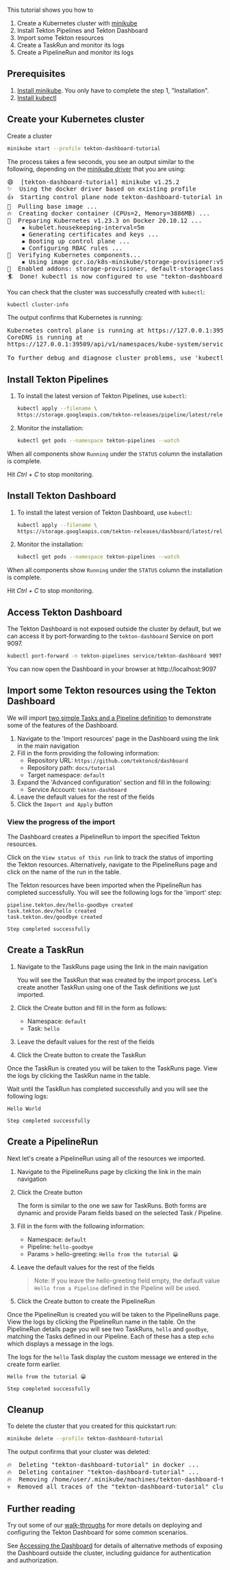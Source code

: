 <!--
---
title: "Getting started with Tekton Dashboard"
linkTitle: "Tutorial"
weight: 1
description: >
  Set up the Tekton Dashboard and explore some of its features
---
-->

This tutorial shows you how to 

1. Create a Kubernetes cluster with [minikube](https://minikube.sigs.k8s.io/)
1. Install Tekton Pipelines and Tekton Dashboard
1. Import some Tekton resources
1. Create a TaskRun and monitor its logs
1. Create a PipelineRun and monitor its logs

## Prerequisites

1.  [Install minikube](https://minikube.sigs.k8s.io/docs/start/). You only have
    to complete the step 1, "Installation".
1.  [Install kubectl](https://kubernetes.io/docs/tasks/tools/#kubectl)

## Create your Kubernetes cluster

Create a cluster

```bash
minikube start --profile tekton-dashboard-tutorial
```

The process takes a few seconds, you see an output similar to the following,
depending on the [minikube driver](https://minikube.sigs.k8s.io/docs/drivers/)
that you are using:

<pre>
😄  [tekton-dashboard-tutorial] minikube v1.25.2
✨  Using the docker driver based on existing profile
👍  Starting control plane node tekton-dashboard-tutorial in cluster tekton-dashboard-tutorial
🚜  Pulling base image ...
🔥  Creating docker container (CPUs=2, Memory=3886MB) ...
🐳  Preparing Kubernetes v1.23.3 on Docker 20.10.12 ...
    ▪ kubelet.housekeeping-interval=5m
    ▪ Generating certificates and keys ...
    ▪ Booting up control plane ...
    ▪ Configuring RBAC rules ...
🔎  Verifying Kubernetes components...
    ▪ Using image gcr.io/k8s-minikube/storage-provisioner:v5
🌟  Enabled addons: storage-provisioner, default-storageclass
🏄  Done! kubectl is now configured to use "tekton-dashboard-tutorial" cluster and "default" namespace by default
</pre>

You can check that the cluster was successfully created with `kubectl`:

```bash
kubectl cluster-info
```

The output confirms that Kubernetes is running:

<pre>
Kubernetes control plane is running at https://127.0.0.1:39509
CoreDNS is running at
https://127.0.0.1:39509/api/v1/namespaces/kube-system/services/kube-dns:dns/proxy

To further debug and diagnose cluster problems, use 'kubectl cluster-info dump'.
</pre>

## Install Tekton Pipelines

1. To install the latest version of Tekton Pipelines, use `kubectl`:

   ```bash
   kubectl apply --filename \
   https://storage.googleapis.com/tekton-releases/pipeline/latest/release.yaml
   ```

1. Monitor the installation:

   ```bash
   kubectl get pods --namespace tekton-pipelines --watch
   ```

When all components show `Running` under the `STATUS` column the installation
is complete.

Hit *Ctrl + C* to stop monitoring.

## Install Tekton Dashboard

1. To install the latest version of Tekton Dashboard, use `kubectl`:

   ```bash
   kubectl apply --filename \
   https://storage.googleapis.com/tekton-releases/dashboard/latest/release-full.yaml
   ```

1. Monitor the installation:

   ```bash
   kubectl get pods --namespace tekton-pipelines --watch
   ```

When all components show `Running` under the `STATUS` column the installation
is complete.

Hit *Ctrl + C* to stop monitoring.

## Access Tekton Dashboard

The Tekton Dashboard is not exposed outside the cluster by default, but we can access it by port-forwarding to the `tekton-dashboard` Service on port 9097.

```bash
kubectl port-forward -n tekton-pipelines service/tekton-dashboard 9097:9097
```

You can now open the Dashboard in your browser at http://localhost:9097

## Import some Tekton resources using the Tekton Dashboard

We will import [two simple Tasks and a Pipeline definition](https://github.com/tektoncd/dashboard/tree/main/docs/tutorial) to demonstrate some of the features of the Dashboard.

1. Navigate to the 'Import resources' page in the Dashboard using the link in the main navigation
1. Fill in the form providing the following information:
   - Repository URL: `https://github.com/tektoncd/dashboard`
   - Repository path: `docs/tutorial`
   - Target namespace: `default`
1. Expand the 'Advanced configuration' section and fill in the following:
   - Service Account: `tekton-dashboard`
1. Leave the default values for the rest of the fields
1. Click the `Import and Apply` button

### View the progress of the import

The Dashboard creates a PipelineRun to import the specified Tekton resources.

Click on the `View status of this run` link to track the status of importing the Tekton resources. Alternatively, navigate to the PipelineRuns page and click on the name of the run in the table.

The Tekton resources have been imported when the PipelineRun has completed successfully. You will see the following logs for the 'import' step:

```
pipeline.tekton.dev/hello-goodbye created
task.tekton.dev/hello created
task.tekton.dev/goodbye created

Step completed successfully
```

## Create a TaskRun

1. Navigate to the TaskRuns page using the link in the main navigation
   
   You will see the TaskRun that was created by the import process. Let's create another TaskRun using one of the Task definitions we just imported.
1. Click the Create button and fill in the form as follows:
   - Namespace: `default`
   - Task: `hello`
1. Leave the default values for the rest of the fields
1. Click the Create button to create the TaskRun

Once the TaskRun is created you will be taken to the TaskRuns page. View the logs by clicking the TaskRun name in the table.

Wait until the TaskRun has completed successfully and you will see the following logs:

```
Hello World

Step completed successfully
```

## Create a PipelineRun

Next let's create a PipelineRun using all of the resources we imported.

1. Navigate to the PipelineRuns page by clicking the link in the main navigation
1. Click the Create button

   The form is similar to the one we saw for TaskRuns. Both forms are dynamic and provide Param fields based on the selected Task / Pipeline.
1. Fill in the form with the following information:
   - Namespace: `default`
   - Pipeline: `hello-goodbye`
   - Params > hello-greeting: `Hello from the tutorial 😀`
1. Leave the default values for the rest of the fields
   > Note: If you leave the hello-greeting field empty, the default value `Hello from a Pipeline` defined in the Pipeline will be used.
1. Click the Create button to create the PipelineRun

Once the PipelineRun is created you will be taken to the PipelineRuns page. View the logs by clicking the PipelineRun name in the table. On the PipelineRun details page you will see two TaskRuns, `hello` and `goodbye`, matching the Tasks defined in our Pipeline. Each of these has a step `echo` which displays a message in the logs.

The logs for the `hello` Task display the custom message we entered in the create form earlier.

```
Hello from the tutorial 😀

Step completed successfully
```

## Cleanup

To delete the cluster that you created for this quickstart run:

```bash
minikube delete --profile tekton-dashboard-tutorial
```

The output confirms that your cluster was deleted:

<pre>
🔥  Deleting "tekton-dashboard-tutorial" in docker ...
🔥  Deleting container "tekton-dashboard-tutorial" ...
🔥  Removing /home/user/.minikube/machines/tekton-dashboard-tutorial ...
💀  Removed all traces of the "tekton-dashboard-tutorial" cluster.
</pre>

## Further reading

Try out some of our [walk-throughs](./walkthrough) for more details on deploying and configuring the
Tekton Dashboard for some common scenarios.

See [Accessing the Dashboard](./install.md#accessing-the-dashboard) for details of alternative methods of exposing the Dashboard outside the cluster, including guidance for authentication and authorization.
